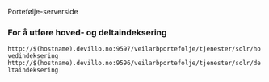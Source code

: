Portefølje-serverside

### For å utføre hoved- og deltaindeksering
`http://$(hostname).devillo.no:9597/veilarbportefolje/tjenester/solr/hovedindeksering`
`http://$(hostname).devillo.no:9596/veilarbportefolje/tjenester/solr/deltaindeksering`